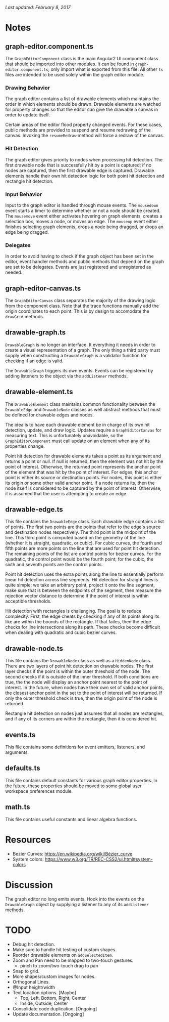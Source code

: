 _Last updated: February 8, 2017_

# Notes

## graph-editor.component.ts
The `GraphEditorComponent` class is the main Angular2 UI component class that
should be imported into other modules. It can be found in
`graph-editor.component.ts`; only import what is exported from this file. All
other `ts` files are intended to be used solely within the graph editor module.

### Drawing Behavior
The graph editor contains a list of drawable elements which maintains the order
in which elements should be drawn. Drawable elements are watched for property
changes so that the editor can give the drawable a canvas in order to update
itself.

Certain areas of the editor flood property changed events. For these cases,
public methods are provided to suspend and resume redrawing of the canvas.
Invoking the `resumeRedraw` method will force a redraw of the canvas.

### Hit Detection
The graph editor gives priority to nodes when processing hit detection. The
first drawable node that is successfully hit by a point is captured; if no nodes
are captured, then the first drawable edge is captured. Drawable elements handle
their own hit detection logic for both point hit detection and rectangle hit
detection.

### Input Behavior
Input to the graph editor is handled through mouse events. The `mousedown` event
starts a timer to determine whether or not a node should be created. The
`mousemove` event either activates hovering on graph elements, creates a
selection box, moves a node, or moves an edge. The `mouseup` event either
finishes selecting graph elements, drops a node being dragged, or drops an edge
being dragged.

### Delegates
In order to avoid having to check if the graph object has been set in the
editor, event handler methods and public methods that depend on the graph are
set to be delegates. Events are just registered and unregistered as needed.

## graph-editor-canvas.ts
The `GraphEditorCanvas` class separates the majority of the drawing logic from
the component class. Note that the trace functions manually add the origin
coordinates to each point. This is by design to accomodate the `drawGrid`
methods.

## drawable-graph.ts
`DrawableGraph` is no longer an interface. It everything it needs in order to
create a visual representation of a graph. The only thing a third party must
supply when constructing a `DrawableGraph` is a validator function for checking
if an edge is valid.

The `DrawableGraph` triggers its own events. Events can be registered by adding
listeners to the object via the `addListener` methods.

## drawable-element.ts
The `DrawableElement` class maintains common functionality between the
`DrawableEdge` and `DrawableNode` classes as well abstract methods that must
be defined for drawable edges and nodes.

The idea is to have each drawable element be in charge of its own hit detection,
update, and draw logic. Updates require a `GraphEditorCanvas` for measuring
text. This is unfortunately unavoidable, so the `GraphEditorComponent` must call
update on an element when any of its properties change.

Point hit detection for drawable elements takes a point as its argument and
returns a point or null. If null is returned, then the element was not hit by
the point of interest. Otherwise, the returned point represents the anchor point
of the element that was hit by the point of interest. For edges, this anchor
point is either its source or destination points. For nodes, this point is
either its origin or some other valid anchor point. If a node returns its,
then the node itself is considered to be captured by the point of interest.
Otherwise, it is assumed that the user is attempting to create an edge.

## drawable-edge.ts
This file contains the `DrawableEdge` class. Each drawable edge contains a list
of points. The first two points are the points that refer to the edge's source
and destination nodes respectively. The third point is the midpoint of the line.
This third point is computed based on the geometry of the line (whether it is
straight, quadratic, or cubic). For cubic curves, the fourth and fifth points
are more points on the line that are used for point hit detection. The remaining
points of the list are control points for bezier curves. For the quadratic, the
control point would be the fourth point; for the cubic, the sixth and seventh
points are the control points.

Point hit detection uses the extra points along the line to essentially perform
linear hit detection across line segments. Hit detection for straight lines is
quite simple; we take an arbitrary point, project it onto the line segment, make
sure that is between the endpoints of the segment, then measure the rejection
vector distance to determine if the point of interest is within acceptible
thresholds.

Hit detection with rectangles is challenging. The goal is to reduce complexity.
First, the edge cheats by checking if any of its points along its like are
within the bounds of the rectangle. If that failes, then the edge checks for
line intersections along its path. These checks become difficult when dealing
with quadratic and cubic bezier curves.

## drawable-node.ts
This file contains the `DrawableNode` class as well as a `HiddenNode` class.
There are two layers of point hit detection on drawable nodes. The first layer
checks if the point is within the outer threshold of the node. The second checks
if it is outside of the inner threshold. If both conditions are true, the the
node will display an anchor point nearest to the point of interest. In the
future, when nodes have their own set of valid anchor points, the closest anchor
point in the set to the point of interest will be returned. If only the outer
threshold check is true, then the origin point of the node is returned.

Rectangle hit detection on nodes just assumes that all nodes are rectangles, and
if any of its corners are within the rectangle, then it is considered hit.

## events.ts
This file contains some definitions for event emitters, listeners, and
arguments.

## defaults.ts
This file contains default constants for various graph editor properties. In the
future, these properties should be moved to some global user workspace
preferences module.

## math.ts
This file contains useful constants and linear algebra functions.


# Resources
- Bezier Curves:
  https://en.wikipedia.org/wiki/Bézier_curve
- System colors:
  https://www.w3.org/TR/REC-CSS2/ui.html#system-colors


# Discussion
The graph editor no long emits events. Hook into the events on the
`DrawableGraph` object by supplying a listener to any of its `addListener`
methods.


# TODO
- Debug hit detection.
- Make sure to handle hit testing of custom shapes.
- Reorder drawable elements on `addSelectedItem`.
- Zoom and Pan need to be mapped to two-touch gestures.
  - pinch to zoom/two-touch drag to pan
- Snap to grid.
- More shapes/custom images for nodes.
- Orthogonal Lines.
- @Input height/width
- Text location options. [Maybe]
  - Top, Left, Bottom, Right, Center
  - Inside, Outside, Center
- Consolidate code duplication. [Ongoing]
- Update documentation. [Ongoing]
